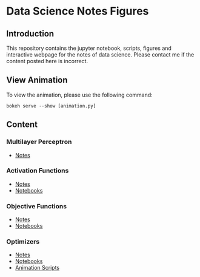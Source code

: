 # Data Science Notes Figures
## Introduction
This repository contains the jupyter notebook, scripts, figures and interactive webpage for the notes of data science. Please contact me if the content posted here is incorrect. 

## View Animation
To view the animation, please use the following command:
```
bokeh serve --show [animation.py]
```

## Content
### Multilayer Perceptron
* [Notes](https://hackmd.io/gVLoBUVJREWVS4DKr_2aHw)
### Activation Functions
* [Notes](https://hackmd.io/WmT0WUXaRfG4KDs1VBvNrw)
* [Notebooks](./activation_functions/activation_functions.ipynb)
### Objective Functions
* [Notes](https://hackmd.io/0velDqCbQYyYYO8nR4Sjwg)
* [Notebooks](./objective_functions/objective_functions.ipynb)
### Optimizers
* [Notes](https://hackmd.io/BWyACMxfTLyJhVVWh-G24A)
* [Notebooks](./optimizers/optimizers.ipynb)
* [Animation Scripts](./optimizers/optimizers_animation.py)